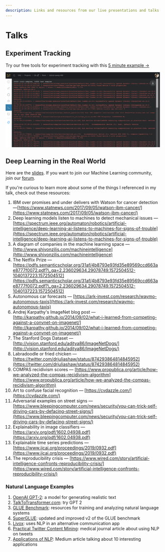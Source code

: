 ```yaml
---
description: Links and resources from our live presentations and talks
---
```


# Talks

## Experiment Tracking

Try our free tools for experiment tracking with this [5 minute example →](https://colab.research.google.com/drive/1b-6qlB-NL51BAWamtenbVxp7ryUWQivV#scrollTo=bZpt5W2NNl6S)

![](<../../.gitbook/assets/image (76) (3) (4) (6) (3) (1) (1) (2) (1) (1) (1) (1) (1) (1) (1) (1) (1) (1) (11) (1) (1) (1) (1) (1) (1) (1) (1) (1) (1) (1).png>)

## Deep Learning in the Real World

Here are the [slides](https://storage.googleapis.com/wandb/CVP%20UCSD%20Deep%20Learning%20Real%20World.pdf). If you want to join our Machine Learning community, join our [forum](http://wandb.me/slack).

If you're curious to learn more about some of the things I referenced in my talk, check out these resources:

1. IBM over promises and under delivers with Watson for cancer detection —[https://www.statnews.com/2017/09/05/watson-ibm-cancer/](https://www.statnews.com/2017/09/05/watson-ibm-cancer/)
2. Deep learning models listen to machines to detect mechanical issues —[https://spectrum.ieee.org/automaton/robotics/artificial-intelligence/deep-learning-ai-listens-to-machines-for-signs-of-trouble](https://spectrum.ieee.org/automaton/robotics/artificial-intelligence/deep-learning-ai-listens-to-machines-for-signs-of-trouble)
3. A diagram of companies in the machine learning space — [http://www.shivonzilis.com/machineintelligence](http://www.shivonzilis.com/machineintelligence)
4. The Netflix Prize — [https://pdfs.semanticscholar.org/31af/4b8793e93fd35e89569ccd663ae8777f0072.pdf?\_ga=2.236029634.29078749.1572504512-1040137223.1572504512](https://pdfs.semanticscholar.org/31af/4b8793e93fd35e89569ccd663ae8777f0072.pdf?\_ga=2.236029634.29078749.1572504512-1040137223.1572504512)
5. Autonomous car forecasts — [https://ark-invest.com/research/waymo-autonomous-taxis](https://ark-invest.com/research/waymo-autonomous-taxis)
6. Andrej Karpathy's ImageNet blog post — [http://karpathy.github.io/2014/09/02/what-i-learned-from-competing-against-a-convnet-on-imagenet/](http://karpathy.github.io/2014/09/02/what-i-learned-from-competing-against-a-convnet-on-imagenet/)
7. The Stanford Dogs Dataset — [http://vision.stanford.edu/aditya86/ImageNetDogs/](http://vision.stanford.edu/aditya86/ImageNetDogs/)
8. Labradoodle or fried chicken — [https://twitter.com/drjuliashaw/status/874293864814845952](https://twitter.com/drjuliashaw/status/874293864814845952)
9. COMPAS recidivism scores — [https://www.propublica.org/article/how-we-analyzed-the-compas-recidivism-algorithm](https://www.propublica.org/article/how-we-analyzed-the-compas-recidivism-algorithm)
10. Art to confuse facial recognition — [https://cvdazzle.com/](https://cvdazzle.com/)
11. Adversarial examples on street signs — [https://www.bleepingcomputer.com/news/security/you-can-trick-self-driving-cars-by-defacing-street-signs/](https://www.bleepingcomputer.com/news/security/you-can-trick-self-driving-cars-by-defacing-street-signs/)
12. Explainability in image classifiers — [https://arxiv.org/pdf/1602.04938.pdf](https://arxiv.org/pdf/1602.04938.pdf)
13. Explainable time series predictions — [https://www.ijcai.org/proceedings/2019/0932.pdf](https://www.ijcai.org/proceedings/2019/0932.pdf)
14. The reproducibility crisis — [https://www.wired.com/story/artificial-intelligence-confronts-reproducibility-crisis/](https://www.wired.com/story/artificial-intelligence-confronts-reproducibility-crisis/)

### Natural Language Examples

1. [OpenAI GPT-2](https://openai.com/blog/better-language-models/): a model for generating realistic text
2. [TalkToTransformer.com](https://talktotransformer.com): try GPT 2
3. [GLUE Benchmark](https://gluebenchmark.com/): resources for training and analyzing natural language systems
4. [SuperGLUE](https://super.gluebenchmark.com/): updated and improved v2 of the GLUE benchmark
5. [Livox](http://impact-transfer.org/zero/livox/): uses NLP in an alternative communication app
6. [Practical Twitter Content Mining](https://www.ncbi.nlm.nih.gov/pmc/articles/PMC3694275/): medical journal article about using NLP on tweets
7. [Applications of NLP](https://medium.com/@datamonsters/artificial-neural-networks-in-natural-language-processing-bcf62aa9151a): Medium article talking about 10 interesting applications
